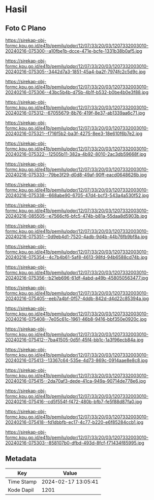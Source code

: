 # Hasil

## Foto C Plano

https://sirekap-obj-formc.kpu.go.id/e41b/pemilu/pdpr/12/07/33/20/03/1207332003010-20240216-075300--a10fbe1b-dcce-471e-bcfe-1331b38b0af5.jpg

https://sirekap-obj-formc.kpu.go.id/e41b/pemilu/pdpr/12/07/33/20/03/1207332003010-20240216-075305--3442d7a3-1851-45a4-ba2f-7974fc2c5d9c.jpg

https://sirekap-obj-formc.kpu.go.id/e41b/pemilu/pdpr/12/07/33/20/03/1207332003010-20240216-075306--43bc5b4b-d75b-4b1f-b532-b0be4b0e3f88.jpg

https://sirekap-obj-formc.kpu.go.id/e41b/pemilu/pdpr/12/07/33/20/03/1207332003010-20240216-075312--67055679-8b76-419f-8e37-ab1339aa6c71.jpg

https://sirekap-obj-formc.kpu.go.id/e41b/pemilu/pdpr/12/07/33/20/03/1207332003010-20240216-075321--f716f5b2-ba3f-4275-8ee3-18e610f6b7e2.jpg

https://sirekap-obj-formc.kpu.go.id/e41b/pemilu/pdpr/12/07/33/20/03/1207332003010-20240216-075322--12505b11-382a-4b92-8010-2ac3db59668f.jpg

https://sirekap-obj-formc.kpu.go.id/e41b/pemilu/pdpr/12/07/33/20/03/1207332003010-20240216-075333--79be3f29-d0d8-49af-90ff-eacd0648626b.jpg

https://sirekap-obj-formc.kpu.go.id/e41b/pemilu/pdpr/12/07/33/20/03/1207332003010-20240216-075338--668abe90-6705-47d4-bcf3-543a4a530f52.jpg

https://sirekap-obj-formc.kpu.go.id/e41b/pemilu/pdpr/12/07/33/20/03/1207332003010-20240216-085505--e7566cf6-bfc5-474b-b81a-55daa8d5903b.jpg

https://sirekap-obj-formc.kpu.go.id/e41b/pemilu/pdpr/12/07/33/20/03/1207332003010-20240216-075351--0d9eb4d1-7520-4adb-9d4b-44b76fb9bf8a.jpg

https://sirekap-obj-formc.kpu.go.id/e41b/pemilu/pdpr/12/07/33/20/03/1207332003010-20240216-075354--4c7b4b61-5af8-4613-98fd-94b6588cd74b.jpg

https://sirekap-obj-formc.kpu.go.id/e41b/pemilu/pdpr/12/07/33/20/03/1207332003010-20240216-075356--b21eb696-61df-4abd-a49b-458050563477.jpg

https://sirekap-obj-formc.kpu.go.id/e41b/pemilu/pdpr/12/07/33/20/03/1207332003010-20240216-075405--eeb7a4bf-0f57-4ddb-842d-d4d22c85394a.jpg

https://sirekap-obj-formc.kpu.go.id/e41b/pemilu/pdpr/12/07/33/20/03/1207332003010-20240216-075408--7e05c61c-1961-46b8-9416-bbf350e0920c.jpg

https://sirekap-obj-formc.kpu.go.id/e41b/pemilu/pdpr/12/07/33/20/03/1207332003010-20240216-075412--7ba41505-0d5f-45f4-bb1c-1a3f96ecb84a.jpg

https://sirekap-obj-formc.kpu.go.id/e41b/pemilu/pdpr/12/07/33/20/03/1207332003010-20240216-075413--13367c64-535e-4d73-869c-0914aae8e8c8.jpg

https://sirekap-obj-formc.kpu.go.id/e41b/pemilu/pdpr/12/07/33/20/03/1207332003010-20240216-075415--2da70af3-dede-41ca-949a-90714de778e6.jpg

https://sirekap-obj-formc.kpu.go.id/e41b/pemilu/pdpr/12/07/33/20/03/1207332003010-20240216-075416--cd5f554f-f472-480b-bfb7-fe5f88d87fa0.jpg

https://sirekap-obj-formc.kpu.go.id/e41b/pemilu/pdpr/12/07/33/20/03/1207332003010-20240216-075418--fd1dbbfb-ec17-4c77-b220-e6f85284ccb1.jpg

https://sirekap-obj-formc.kpu.go.id/e41b/pemilu/pdpr/12/07/33/20/03/1207332003010-20240216-075303--858107b0-dfbd-493d-8fcf-f71434f85995.jpg


## Metadata

| Key        | Value               |
| ---------- | ------------------- |
| Time Stamp | 2024-02-17 13:05:41 |
| Kode Dapil | 1201                |



